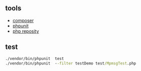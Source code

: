 

## tools
- [composer](https://getcomposer.org/)
- [phpunit](https://phpunit.de/index.html)
- [php reposity](https://packagist.org/)

## test
```cmd
./vendor/bin/phpunit  test
./vendor/bin/phpunit  --filter testDemo test/MpmsgTest.php
```